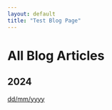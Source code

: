 ```yaml
---
layout: default
title: "Test Blog Page"
---
```

# All Blog Articles

## 2024

[dd/mm/yyyy](compsci/test.md)

